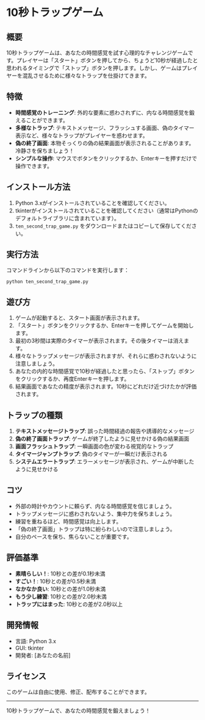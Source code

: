 # 10秒トラップゲーム

## 概要

10秒トラップゲームは、あなたの時間感覚を試す心理的なチャレンジゲームです。プレイヤーは「スタート」ボタンを押してから、ちょうど10秒が経過したと思われるタイミングで「ストップ」ボタンを押します。しかし、ゲームはプレイヤーを混乱させるために様々なトラップを仕掛けてきます。

## 特徴

- **時間感覚のトレーニング**: 外的な要素に惑わされずに、内なる時間感覚を鍛えることができます。
- **多様なトラップ**: テキストメッセージ、フラッシュする画面、偽のタイマー表示など、様々なトラップがプレイヤーを惑わせます。
- **偽の終了画面**: 本物そっくりの偽の結果画面が表示されることがあります。冷静さを保ちましょう！
- **シンプルな操作**: マウスでボタンをクリックするか、Enterキーを押すだけで操作できます。

## インストール方法

1. Python 3.xがインストールされていることを確認してください。
2. tkinterがインストールされていることを確認してください（通常はPythonのデフォルトライブラリに含まれています）。
3. `ten_second_trap_game.py` をダウンロードまたはコピーして保存してください。

## 実行方法

コマンドラインから以下のコマンドを実行します：

```
python ten_second_trap_game.py
```

## 遊び方

1. ゲームが起動すると、スタート画面が表示されます。
2. 「スタート」ボタンをクリックするか、Enterキーを押してゲームを開始します。
3. 最初の3秒間は実際のタイマーが表示されます。その後タイマーは消えます。
4. 様々なトラップメッセージが表示されますが、それらに惑わされないように注意しましょう。
5. あなたの内的な時間感覚で10秒が経過したと思ったら、「ストップ」ボタンをクリックするか、再度Enterキーを押します。
6. 結果画面であなたの精度が表示されます。10秒にどれだけ近づけたかが評価されます。

## トラップの種類

1. **テキストメッセージトラップ**: 誤った時間経過の報告や誘導的なメッセージ
2. **偽の終了画面トラップ**: ゲームが終了したように見せかける偽の結果画面
3. **画面フラッシュトラップ**: 一瞬画面の色が変わる視覚的なトラップ
4. **タイマージャンプトラップ**: 偽のタイマーが一瞬だけ表示される
5. **システムエラートラップ**: エラーメッセージが表示され、ゲームが中断したように見せかける

## コツ

- 外部の時計やカウントに頼らず、内なる時間感覚を信じましょう。
- トラップメッセージに惑わされないよう、集中力を保ちましょう。
- 練習を重ねるほど、時間感覚は向上します。
- 「偽の終了画面」トラップは特に紛らわしいので注意しましょう。
- 自分のペースを保ち、焦らないことが重要です。

## 評価基準

- **素晴らしい！**: 10秒との差が0.1秒未満
- **すごい！**: 10秒との差が0.5秒未満
- **なかなか良い**: 10秒との差が1.0秒未満
- **もう少し練習**: 10秒との差が2.0秒未満
- **トラップにはまった**: 10秒との差が2.0秒以上

## 開発情報

- 言語: Python 3.x
- GUI: tkinter
- 開発者: [あなたの名前]

## ライセンス

このゲームは自由に使用、修正、配布することができます。

---

10秒トラップゲームで、あなたの時間感覚を鍛えましょう！
